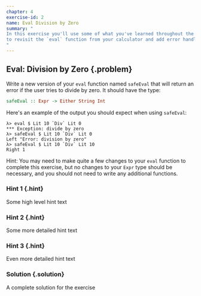 ```yaml
---
chapter: 4
exercise-id: 2
name: Eval Division by Zero
summary: "
In this exercise you'll use some of what you've learned throughout the chapter
to revisit the `eval` function from your calculator and add error handling.
"
---
```


## Eval: Division by Zero {.problem}

Write a new version of your `eval` function named `safeEval` that will return an
error if the user tries to divide by zero. It should have the type:

```haskell
safeEval :: Expr -> Either String Int
```

Here's an example of the output you should expect when using `safeEval`:

```
λ> eval $ Lit 10 `Div` Lit 0
*** Exception: divide by zero
λ> safeEval $ Lit 10 `Div` Lit 0
Left "Error: division by zero"
λ> safeEval $ Lit 10 `Div` Lit 10
Right 1
```

Hint: You may need to make quite a few changes to your `eval` function to
complete this exercise, but no changes to your `Expr` type should be necessary,
and you should not need to write any additional functions.


### Hint 1 {.hint}

Some high level hint text

### Hint 2 {.hint}

Some more detailed hint text

### Hint 3 {.hint}

Even more detailed hint text

### Solution {.solution}

A complete solution for the exercise
